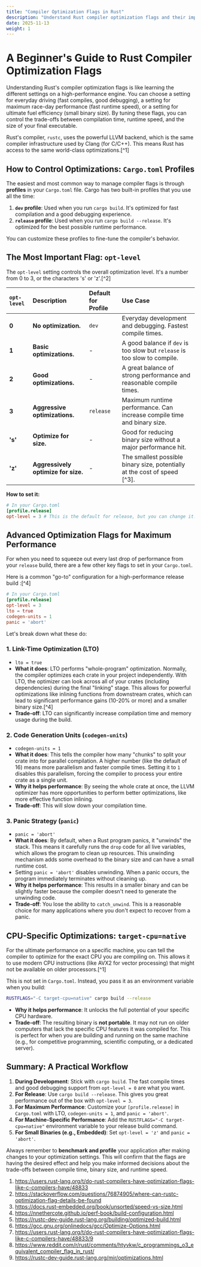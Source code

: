 ```yaml
---
title: "Compiler Optimization Flags in Rust"
description: "Understand Rust compiler optimization flags and their impact on runtime performance."
date: 2025-11-13
weight: 1
---
```


# A Beginner's Guide to Rust Compiler Optimization Flags

Understanding Rust's compiler optimization flags is like learning the different settings on a high-performance engine. You can choose a setting for everyday driving (fast compiles, good debugging), a setting for maximum race-day performance (fast runtime speed), or a setting for ultimate fuel efficiency (small binary size). By tuning these flags, you can control the trade-offs between compilation time, runtime speed, and the size of your final executable.

Rust's compiler, `rustc`, uses the powerful LLVM backend, which is the same compiler infrastructure used by Clang (for C/C++). This means Rust has access to the same world-class optimizations.[^1]

## How to Control Optimizations: `Cargo.toml` Profiles

The easiest and most common way to manage compiler flags is through **profiles** in your `Cargo.toml` file. Cargo has two built-in profiles that you use all the time:

1. **`dev` profile**: Used when you run `cargo build`. It's optimized for fast compilation and a good debugging experience.
2. **`release` profile**: Used when you run `cargo build --release`. It's optimized for the best possible runtime performance.

You can customize these profiles to fine-tune the compiler's behavior.

## The Most Important Flag: `opt-level`

The `opt-level` setting controls the overall optimization level. It's a number from 0 to 3, or the characters 's' or 'z'.[^2]


| `opt-level` | Description | Default for Profile | Use Case |
| :-- | :-- | :-- | :-- |
| **0** | **No optimization.** | `dev` | Everyday development and debugging. Fastest compile times. |
| **1** | **Basic optimizations.** | - | A good balance if `dev` is too slow but `release` is too slow to compile. |
| **2** | **Good optimizations.** | - | A great balance of strong performance and reasonable compile times. |
| **3** | **Aggressive optimizations.** | `release` | Maximum runtime performance. Can increase compile time and binary size. |
| **'s'** | **Optimize for size.** | - | Good for reducing binary size without a major performance hit. |
| **'z'** | **Aggressively optimize for size.** | - | The smallest possible binary size, potentially at the cost of speed [^3]. |

**How to set it:**

```toml
# In your Cargo.toml
[profile.release]
opt-level = 3 # This is the default for release, but you can change it.
```


## Advanced Optimization Flags for Maximum Performance

For when you need to squeeze out every last drop of performance from your `release` build, there are a few other key flags to set in your `Cargo.toml`.

Here is a common "go-to" configuration for a high-performance release build :[^4]

```toml
# In your Cargo.toml
[profile.release]
opt-level = 3
lto = true
codegen-units = 1
panic = 'abort'
```

Let's break down what these do:

### 1. Link-Time Optimization (LTO)

- `lto = true`
- **What it does**: LTO performs "whole-program" optimization. Normally, the compiler optimizes each crate in your project independently. With LTO, the optimizer can look across all of your crates (including dependencies) during the final "linking" stage. This allows for powerful optimizations like inlining functions from downstream crates, which can lead to significant performance gains (10-20% or more) and a smaller binary size.[^4]
- **Trade-off**: LTO can significantly increase compilation time and memory usage during the build.


### 2. Code Generation Units (`codegen-units`)

- `codegen-units = 1`
- **What it does**: This tells the compiler how many "chunks" to split your crate into for parallel compilation. A higher number (like the default of 16) means more parallelism and faster compile times. Setting it to `1` disables this parallelism, forcing the compiler to process your entire crate as a single unit.
- **Why it helps performance**: By seeing the whole crate at once, the LLVM optimizer has more opportunities to perform better optimizations, like more effective function inlining.
- **Trade-off**: This will slow down your compilation time.


### 3. Panic Strategy (`panic`)

- `panic = 'abort'`
- **What it does**: By default, when a Rust program panics, it "unwinds" the stack. This means it carefully runs the `drop` code for all live variables, which allows the program to clean up resources. This unwinding mechanism adds some overhead to the binary size and can have a small runtime cost.
- Setting `panic = 'abort'` disables unwinding. When a panic occurs, the program immediately terminates without cleaning up.
- **Why it helps performance**: This results in a smaller binary and can be slightly faster because the compiler doesn't need to generate the unwinding code.
- **Trade-off**: You lose the ability to `catch_unwind`. This is a reasonable choice for many applications where you don't expect to recover from a panic.


## CPU-Specific Optimizations: `target-cpu=native`

For the ultimate performance on a specific machine, you can tell the compiler to optimize for the exact CPU you are compiling on. This allows it to use modern CPU instructions (like AVX2 for vector processing) that might not be available on older processors.[^1]

This is not set in `Cargo.toml`. Instead, you pass it as an environment variable when you build:

```bash
RUSTFLAGS="-C target-cpu=native" cargo build --release
```

- **Why it helps performance**: It unlocks the full potential of your specific CPU hardware.
- **Trade-off**: The resulting binary is **not portable**. It may not run on older computers that lack the specific CPU features it was compiled for. This is perfect for when you are building and running on the same machine (e.g., for competitive programming, scientific computing, or a dedicated server).


## Summary: A Practical Workflow

1. **During Development**: Stick with `cargo build`. The fast compile times and good debugging support from `opt-level = 0` are what you want.
2. **For Release**: Use `cargo build --release`. This gives you great performance out of the box with `opt-level = 3`.
3. **For Maximum Performance**: Customize your `[profile.release]` in `Cargo.toml` with LTO, `codegen-units = 1`, and `panic = 'abort'`.
4. **For Machine-Specific Performance**: Add the `RUSTFLAGS="-C target-cpu=native"` environment variable to your release build command.
5. **For Small Binaries (e.g., Embedded)**: Set `opt-level = 'z'` and `panic = 'abort'`.

Always remember to **benchmark and profile** your application after making changes to your optimization settings. This will confirm that the flags are having the desired effect and help you make informed decisions about the trade-offs between compile time, binary size, and runtime speed.

1. https://users.rust-lang.org/t/do-rust-compilers-have-optimization-flags-like-c-compilers-have/48833
2. https://stackoverflow.com/questions/76874905/where-can-rustc-optimization-flag-details-be-found
3. https://docs.rust-embedded.org/book/unsorted/speed-vs-size.html
4. https://nnethercote.github.io/perf-book/build-configuration.html
5. https://rustc-dev-guide.rust-lang.org/building/optimized-build.html
6. https://gcc.gnu.org/onlinedocs/gcc/Optimize-Options.html
7. https://users.rust-lang.org/t/do-rust-compilers-have-optimization-flags-like-c-compilers-have/48833/9
8. https://www.reddit.com/r/rust/comments/htyvkw/c_programmings_o3_equivalent_compiler_flag_in_rust/
9. https://rustc-dev-guide.rust-lang.org/mir/optimizations.html
